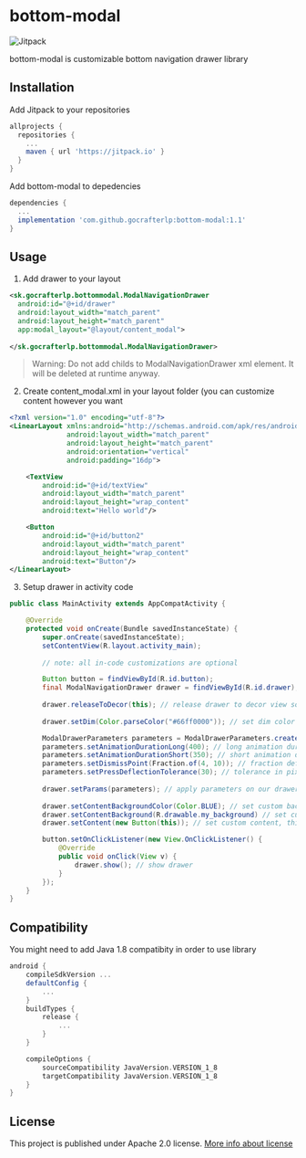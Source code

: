 # bottom-modal
![Jitpack](https://jitpack.io/v/gocrafterlp/bottom-modal.svg)

bottom-modal is customizable bottom navigation drawer library

## Installation
Add Jitpack to your repositories
```gradle
allprojects {
  repositories {
    ...
    maven { url 'https://jitpack.io' }
  }
}
```

Add bottom-modal to depedencies
```gradle
dependencies {
  ...
  implementation 'com.github.gocrafterlp:bottom-modal:1.1'
}
```

## Usage

1. Add drawer to your layout
```xml
<sk.gocrafterlp.bottommodal.ModalNavigationDrawer
  android:id="@+id/drawer"
  android:layout_width="match_parent"
  android:layout_height="match_parent"
  app:modal_layout="@layout/content_modal">
  
</sk.gocrafterlp.bottommodal.ModalNavigationDrawer>
```
> Warning:
> Do not add childs to ModalNavigationDrawer xml element. It will be deleted at runtime anyway.

2. Create content_modal.xml in your layout folder (you can customize content however you want
```xml
<?xml version="1.0" encoding="utf-8"?>
<LinearLayout xmlns:android="http://schemas.android.com/apk/res/android"
              android:layout_width="match_parent"
              android:layout_height="match_parent"
              android:orientation="vertical"
              android:padding="16dp">

    <TextView
        android:id="@+id/textView"
        android:layout_width="match_parent"
        android:layout_height="wrap_content"
        android:text="Hello world"/>

    <Button
        android:id="@+id/button2"
        android:layout_width="match_parent"
        android:layout_height="wrap_content"
        android:text="Button"/>
</LinearLayout>
```
3. Setup drawer in activity code
```java
public class MainActivity extends AppCompatActivity {

    @Override
    protected void onCreate(Bundle savedInstanceState) {
        super.onCreate(savedInstanceState);
        setContentView(R.layout.activity_main);
        
        // note: all in-code customizations are optional

        Button button = findViewById(R.id.button);
        final ModalNavigationDrawer drawer = findViewById(R.id.drawer); // find drawer by its id
        
        drawer.releaseToDecor(this); // release drawer to decor view so it will clip whole activity
        
        drawer.setDim(Color.parseColor("#66ff0000")); // set dim color to transparent red, default is rgb(102, 0, 0, 0)

        ModalDrawerParameters parameters = ModalDrawerParameters.create(); // create new parameters
        parameters.setAnimationDurationLong(400); // long animation duration, default is 200
        parameters.setAnimationDurationShort(350); // short animation duration, default is 150
        parameters.setDismissPoint(Fraction.of(4, 10)); // fraction defining point where will be drawer dismissed if released swipe here, default is 1/3
        parameters.setPressDeflectionTolerance(30); // tolerance in pixels defining max. area considered as click in background
        
        drawer.setParams(parameters); // apply parameters on our drawer
        
        drawer.setContentBackgroundColor(Color.BLUE); // set custom backround color (default is drawable)
        drawer.setContentBackground(R.drawable.my_background) // set custom background drawable (default is R.drawable.modal_background)
        drawer.setContent(new Button(this)); // set custom content, this will delete layout defined in xml!!

        button.setOnClickListener(new View.OnClickListener() {
            @Override
            public void onClick(View v) {
                drawer.show(); // show drawer
            }
        });
    }
}
```

## Compatibility
You might need to add Java 1.8 compatibity in order to use library
```gradle
android {
    compileSdkVersion ...
    defaultConfig {
        ...
    }
    buildTypes {
        release {
            ...
        }
    }

    compileOptions {
        sourceCompatibility JavaVersion.VERSION_1_8
        targetCompatibility JavaVersion.VERSION_1_8
    }
}
```

## License
This project is published under Apache 2.0 license.
[More info about license](https://github.com/gocrafterlp/bottom-modal/blob/master/LICENSE)

